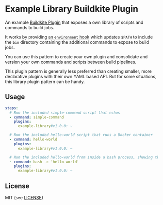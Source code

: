 # Example Library Buildkite Plugin

An example [Buildkite Plugin](https://buildkite.com/docs/agent/v3/plugins) that exposes a own library of scripts and commands to build jobs.

It works by providing [an `environment` hook](hooks/environment) which updates `$PATH` to include the `bin` directory containing the additional commands to expose to build jobs.

You can use this pattern to create your own plugin and consolidate and version your own commands and scripts between build pipelines.

This plugin pattern is generally less preferred than creating smaller, more declarative plugins with their own YAML based API. But for some situations, this library plugin pattern can be handy.

## Usage

```yml
steps:
  # Run the included simple-command script that echos
  - command: simple-command
    plugins:
      example-library#v1.0.0: ~

  # Run the included hello-world script that runs a Docker container
  - command: hello-world
    plugins:
      example-library#v1.0.0: ~

  # Run the included hello-world from inside a bash process, showing that you can run the library of commands within your own scripts and processes (e.g. `my-script.sh`)
  - command: bash -c 'hello-world'
    plugins:
      example-library#v1.0.0: ~
```

## License

MIT (see [LICENSE](LICENSE))
